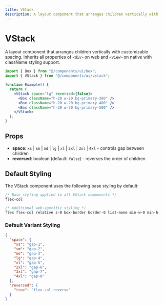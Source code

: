 ```yaml
---
title: VStack
description: A layout component that arranges children vertically with customizable spacing.
---
```


# VStack

A layout component that arranges children vertically with customizable spacing. Inherits all properties of `<div>` on web and `<View>` on native with className styling support.

```jsx
import { Box } from "@/components/ui/box";
import { VStack } from "@/components/ui/vstack";

function Example() {
  return (
    <VStack space="lg" reversed={false}>
      <Box className="h-20 w-20 bg-primary-300" />
      <Box className="h-20 w-20 bg-primary-400" />
      <Box className="h-20 w-20 bg-primary-500" />
    </VStack>
  );
}
```

## Props

- **space**: `xs` | `sm` | `md` | `lg` | `xl` | `2xl` | `3xl` | `4xl` - controls gap between children
- **reversed**: boolean (default: `false`) - reverses the order of children

## Default Styling

<!-- BASE_STYLE_START -->

The VStack component uses the following base styling by default:

```css
/* Base styling applied to all VStack components */
flex-col

/* Additional web-specific styling */
flex flex-col relative z-0 box-border border-0 list-none min-w-0 min-h-0 bg-transparent items-stretch m-0 p-0 text-decoration-none
```

<!-- BASE_STYLE_END -->

### Default Variant Styling

<!-- VARIANT_STYLES_START -->

```json
{
  "space": {
    "xs": "gap-1",
    "sm": "gap-2",
    "md": "gap-3",
    "lg": "gap-4",
    "xl": "gap-5",
    "2xl": "gap-6",
    "3xl": "gap-7",
    "4xl": "gap-8"
  },
  "reversed": {
    "true": "flex-col-reverse"
  }
}
```

<!-- VARIANT_STYLES_END -->

